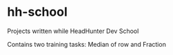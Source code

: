 # hh-school
Projects written while HeadHunter Dev School

Contains two training tasks: Median of row and Fraction
